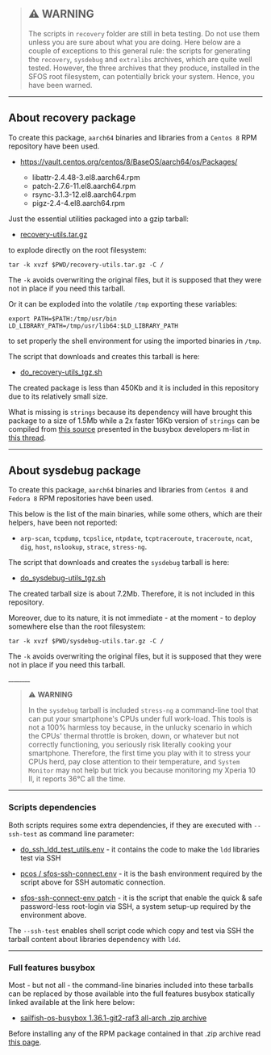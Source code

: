 > ## :warning: WARNING 
> 
> The scripts in `recovery` folder are still in beta testing. Do not use them unless you are sure about what you are doing. Here below are a couple of exceptions to this general rule: the scripts for generating the `recovery`, `sysdebug` and `extralibs` archives, which are quite well tested. However, the three archives that they produce, installed in the SFOS root filesystem, can potentially brick your system. Hence, you have been warned.

---

## About recovery package

To create this package, `aarch64` binaries and libraries from a `Centos 8` RPM repository have been used.

* https://vault.centos.org/centos/8/BaseOS/aarch64/os/Packages/

  * libattr-2.4.48-3.el8.aarch64.rpm
  * patch-2.7.6-11.el8.aarch64.rpm
  * rsync-3.1.3-12.el8.aarch64.rpm
  * pigz-2.4-4.el8.aarch64.rpm

Just the essential utilities packaged into a gzip tarball:

* [recovery-utils.tar.gz](recovery-utils.tar.gz)

to explode directly on the root filesystem:

```
tar -k xvzf $PWD/recovery-utils.tar.gz -C /
```

The `-k` avoids overwriting the original files, but it is supposed that they were not in place if you need this tarball.

Or it can be exploded into the volatile `/tmp` exporting these variables:

```
export PATH=$PATH:/tmp/usr/bin LD_LIBRARY_PATH=/tmp/usr/lib64:$LD_LIBRARY_PATH
```

to set properly the shell environment for using the imported binaries in `/tmp`.

The script that downloads and creates this tarball is here:

* [do_recovery-utils_tgz.sh](do_recovery-utils_tgz.sh)

The created package is less than 450Kb and it is included in this repository due to its relatively small size.

What is missing is `strings` because its dependency will have brought this package to a size of 1.5Mb while a 2x faster 16Kb version of `strings` can be compiled from [this source](strings.c) presented in the busybox developers m-list in [this thread](https://lists.busybox.net/pipermail/busybox/2023-July/090396.html).

---

## About sysdebug package

To create this package, `aarch64` binaries and libraries from `Centos 8` and `Fedora 8` RPM repositories have been used.

This below is the list of the main binaries, while some others, which are their helpers, have been not reported:

* `arp-scan`, `tcpdump`, `tcpslice`, `ntpdate`, `tcptraceroute`, `traceroute`, `ncat`, `dig`, `host`, `nslookup`, `strace`, `stress-ng`.

The script that downloads and creates the `sysdebug` tarball is here:

* [do_sysdebug-utils_tgz.sh](do_sysdebug-utils_tgz.sh)

The created tarball size is about 7.2Mb. Therefore, it is not included in this repository.

Moreover, due to its nature, it is not immediate - at the moment - to deploy somewhere else than the root filesystem:

```
tar -k xvzf $PWD/sysdebug-utils.tar.gz -C /
```

The `-k` avoids overwriting the original files, but it is supposed that they were not in place if you need this tarball.

<sup>________</sup>

> :warning: **WARNING**
>
> In the `sysdebug` tarball is included `stress-ng` a command-line tool that can put your smartphone's CPUs under full work-load. This tools is not a 100% harmless toy because, in the unlucky scenario in which the CPUs' thermal throttle is broken, down, or whatever but not correctly functioning, you seriously risk literally cooking your smartphone. Therefore, the first time you play with it to stress your CPUs herd, pay close attention to their temperature, and `System Monitor` may not help but trick you because monitoring my Xperia 10 II, it reports 36°C all the time.

---

### Scripts dependencies

Both scripts requires some extra dependencies, if they are executed with `--ssh-test` as command line parameter:

* [do_ssh_ldd_test_utils.env](do_ssh_ldd_test_utils.env) - it contains the code to make the `ldd` libraries test via SSH 

* [pcos / sfos-ssh-connect.env](../scripts/pcos/sfos-ssh-connect.env) - it is the bash environment required by the script above for SSH automatic connection.

* [sfos-ssh-connect-env patch](https://coderus.openrepos.net/pm2/project/sfos-ssh-connect-env) - it is the script that enable the quick & safe password-less root-login via SSH, a system setup-up required by the environment above. 

The `--ssh-test` enables shell script code which copy and test via SSH the tarball content about libraries dependency with `ldd`.

---

### Full features busybox

Most - but not all - the command-line binaries included into these tarballs can be replaced by those available into the full features busybox statically linked available at the link here below:

* [sailfish-os-busybox 1.36.1-git2-raf3 all-arch .zip archive](https://github.com/robang74/sailfish-os-busybox/suites/14532585331/artifacts/822197317)

Before installing any of the RPM package contained in that .zip archive read [this page](https://github.com/robang74/sailfish-os-busybox#readme).

